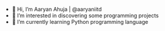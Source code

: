 - 👋 Hi, I’m Aaryan Ahuja | @aaryaniitd
- 👀 I’m interested in discovering some programming projects
- 🌱 I’m currently learning Python programming language


<!---
aaryaniitd/aaryaniitd is a ✨ special ✨ repository because its `README.md` (this file) appears on your GitHub profile.
You can click the Preview link to take a look at your changes.
--->
